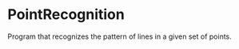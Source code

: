 PointRecognition
================

Program that recognizes the pattern of lines in a given set of points.
